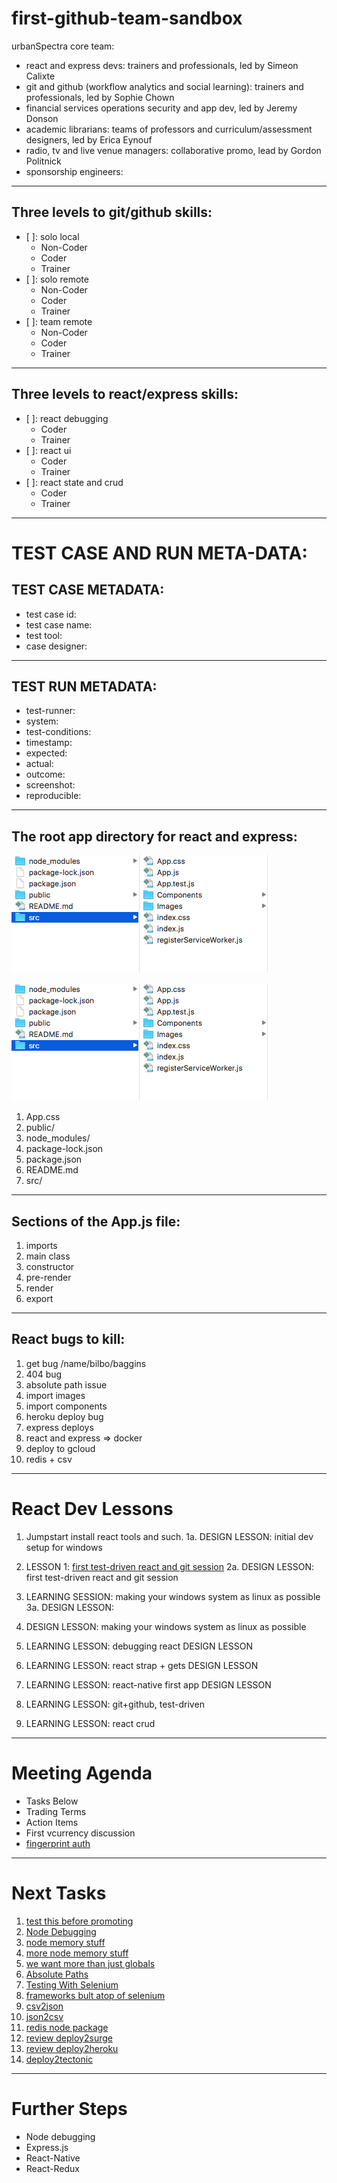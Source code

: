 # first-github-team-sandbox

urbanSpectra core team:
- react and express devs: trainers and professionals, led by Simeon Calixte
- git and github (workflow analytics and social learning):  trainers and professionals, led by Sophie Chown
- financial services operations security and app dev, led by Jeremy Donson
- academic librarians: teams of professors and curriculum/assessment designers, led by Erica Eynouf
- radio, tv and live venue managers: collaborative promo, lead by Gordon Politnick
- sponsorship engineers: 
---
## Three levels to git/github skills:
- [ ]: solo local
  - Non-Coder
  - Coder
  - Trainer
- [ ]: solo remote
  - Non-Coder
  - Coder
  - Trainer
- [ ]: team remote
  - Non-Coder
  - Coder
  - Trainer
---
## Three levels to react/express skills:
- [ ]: react debugging
  - Coder
  - Trainer
- [ ]: react ui
  - Coder
  - Trainer
- [ ]: react state and crud
  - Coder
  - Trainer
---
# TEST CASE AND RUN META-DATA:
## TEST CASE METADATA:
- test case id:
- test case name:
- test tool:
- case designer:
---
## TEST RUN METADATA:
- test-runner:
- system:
- test-conditions:
- timestamp:
- expected:
- actual:
- outcome:
- screenshot:
- reproducible:
---
## The root app directory for react and express:
![react-express-dir](app-dir-react-express.png)

[![react-express-dir](app-dir-react-express.png)](http://www.target.com "HoverText")

1. App.css
2. public/
3. node_modules/
4. package-lock.json
5. package.json
6. README.md
7. src/
---
## Sections of the App.js file:
1. imports
2. main class
3. constructor
4. pre-render
5. render
6. export
---
## React bugs to kill:
1. get bug  /name/bilbo/baggins
2. 404 bug
3. absolute path issue
4. import images
5. import components
6. heroku deploy bug
7. express deploys
8. react and express => docker
9. deploy to gcloud
10. redis + csv
---
# React Dev Lessons

1. Jumpstart install react tools and such.
1a. DESIGN LESSON: initial dev setup for windows

2. LESSON 1: [first test-driven react and git session](react-dev-lessons/GettingStartedWithReact.md)
2a. DESIGN LESSON:  first test-driven react and git session

3. LEARNING SESSION: making your windows system as linux as possible
3a. DESIGN LESSON: 

4. DESIGN LESSON: making your windows system as linux as possible

5. LEARNING LESSON:  debugging react
  DESIGN LESSON

6. LEARNING LESSON:  react strap + gets
DESIGN LESSON

7. LEARNING LESSON:  react-native first app
DESIGN LESSON

8. LEARNING LESSON:  git+github, test-driven

9. LEARNING LESSON:  react crud
---

# Meeting Agenda
* Tasks Below
* Trading Terms
* Action Items
* First vcurrency discussion
* [fingerprint auth](https://www.washingtonpost.com/news/the-switch/wp/2018/01/12/the-tech-to-embed-a-fingerprint-reader-inside-a-screen-arrived-at-ces-but-only-in-a-chinese-phone-for-now/?utm_term=.2da75766911e)
---

# Next Tasks
1. [test this before promoting](http://xyc.github.io/react-inspector/)
2. [Node Debugging](http://xyc.github.io/react-inspector/)
3. [node memory stuff](https://blog.codeship.com/understanding-garbage-collection-in-node-js/)
4. [more node memory stuff](http://jayconrod.com/posts/55/a-tour-of-v8-garbage-collection)
5. [we want more than just globals](https://stackoverflow.com/questions/31173473/list-all-global-variables-in-node-js)
6. [Absolute Paths](https://spin.atomicobject.com/2017/10/07/absolute-paths-javascript/)
7. [Testing With Selenium](https://christopher.su/2015/selenium-chromedriver-ubuntu/)
8. [frameworks bult atop of selenium](http://galenframework.com/docs/about/)
9. [csv2json](https://www.npmjs.com/package/csv2json)
10. [json2csv](https://www.npmjs.com/package/json2json)
11. [redis node package](https://redislabs.com/lp/node-js-redis/)
12. [review deploy2surge](http://surge.sh)
13. [review deploy2heroku](http://www.heroku.com)
14. [deploy2tectonic](http://www.tectonic.com)
---

# Further Steps
* Node debugging
* Express.js
* React-Native
* React-Redux
